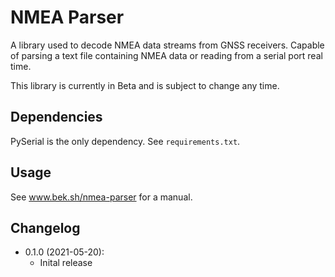 # NMEA Parser

A library used to decode NMEA data streams from GNSS receivers. Capable of parsing a text file
containing NMEA data or reading from a serial port real time.

This library is currently in Beta and is subject to change any time.

## Dependencies

PySerial is the only dependency. See `requirements.txt`.

## Usage

See www.bek.sh/nmea-parser for a manual.

## Changelog

* 0.1.0 (2021-05-20):
    - Inital release

